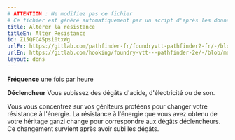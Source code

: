 ```yaml
---
# ATTENTION : Ne modifiez pas ce fichier
# Ce fichier est généré automatiquement par un script d'après les données du module Foundry VTT officiel et de sa traduction
title: Altérer la résistance
titleEn: Alter Resistance
id: Z15QFC45psi0txWg
urlFr: https://gitlab.com/pathfinder-fr/foundryvtt-pathfinder2-fr/-/blob/master/data/feats/Z15QFC45psi0txWg.htm
urlEn: https://gitlab.com/hooking/foundry-vtt---pathfinder-2e/-/blob/master/packs/data/feats.db/alter-resistance.json
layout: dons
---
```

**Fréquence** une fois par heure

**Déclencheur** Vous subissez des dégâts d'acide, d'électricité ou de son.

Vous vous concentrez sur vos géniteurs protéens pour changer votre résistance à l'énergie. La résistance à l'énergie que vous avez obtenu de votre héritage ganzi change pour correspondre aux dégâts déclencheurs. Ce changement survient après avoir subi les dégâts.
